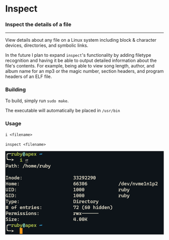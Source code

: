 # Inspect
### Inspect the details of a file
<hr>
View details about any file on a Linux system including block & character devices, directories, and symbolic links.

In the future I plan to expand `inspect`'s functionality by adding filetype recognition and having it be able to output detailed information about the file's contents.
For example, being able to view song length, author, and album name for an mp3 or the magic number, section headers, and program headers of an ELF file.

### Building
To build, simply run `sudo make`.

The executable will automatically be placed in `/usr/bin`

### Usage
`i <filename>`

`inspect <filename>`

![A screenshot of the program output](img/screenshot.png "The inspected contents of a file")
